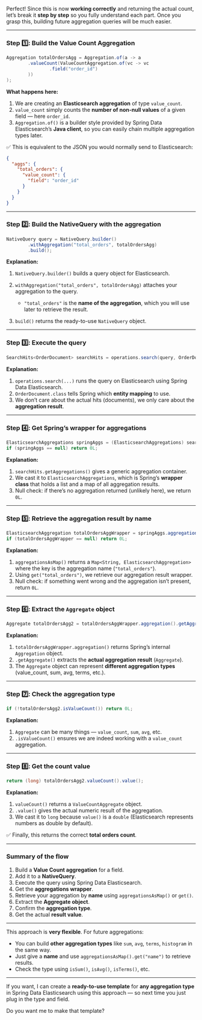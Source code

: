 Perfect! Since this is now **working correctly** and returning the actual count, let’s break it **step by step** so you fully understand each part. Once you grasp this, building future aggregation queries will be much easier.

---

### **Step 1️⃣: Build the Value Count Aggregation**

```java
Aggregation totalOrdersAgg = Aggregation.of(a -> a
        .valueCount(ValueCountAggregation.of(vc -> vc
                .field("order_id")
        ))
);
```

**What happens here:**

1. We are creating an **Elasticsearch aggregation** of type `value_count`.
2. `value_count` simply counts the **number of non-null values** of a given field — here `order_id`.
3. `Aggregation.of()` is a builder style provided by Spring Data Elasticsearch’s **Java client**, so you can easily chain multiple aggregation types later.

✅ This is equivalent to the JSON you would normally send to Elasticsearch:

```json
{
  "aggs": {
    "total_orders": {
      "value_count": {
        "field": "order_id"
      }
    }
  }
}
```

---

### **Step 2️⃣: Build the NativeQuery with the aggregation**

```java
NativeQuery query = NativeQuery.builder()
        .withAggregation("total_orders", totalOrdersAgg)
        .build();
```

**Explanation:**

1. `NativeQuery.builder()` builds a query object for Elasticsearch.
2. `withAggregation("total_orders", totalOrdersAgg)` attaches your aggregation to the query.

    * `"total_orders"` is the **name of the aggregation**, which you will use later to retrieve the result.
3. `build()` returns the ready-to-use `NativeQuery` object.

---

### **Step 3️⃣: Execute the query**

```java
SearchHits<OrderDocument> searchHits = operations.search(query, OrderDocument.class);
```

**Explanation:**

1. `operations.search(...)` runs the query on Elasticsearch using Spring Data Elasticsearch.
2. `OrderDocument.class` tells Spring which **entity mapping** to use.
3. We don’t care about the actual hits (documents), we only care about the **aggregation result**.

---

### **Step 4️⃣: Get Spring’s wrapper for aggregations**

```java
ElasticsearchAggregations springAggs = (ElasticsearchAggregations) searchHits.getAggregations();
if (springAggs == null) return 0L;
```

**Explanation:**

1. `searchHits.getAggregations()` gives a generic aggregation container.
2. We cast it to `ElasticsearchAggregations`, which is Spring’s **wrapper class** that holds a list and a map of all aggregation results.
3. Null check: if there’s no aggregation returned (unlikely here), we return `0L`.

---

### **Step 5️⃣: Retrieve the aggregation result by name**

```java
ElasticsearchAggregation totalOrdersAggWrapper = springAggs.aggregationsAsMap().get("total_orders");
if (totalOrdersAggWrapper == null) return 0L;
```

**Explanation:**

1. `aggregationsAsMap()` returns a `Map<String, ElasticsearchAggregation>` where the key is the aggregation name (`"total_orders"`).
2. Using `get("total_orders")`, we retrieve our aggregation result wrapper.
3. Null check: if something went wrong and the aggregation isn’t present, return `0L`.

---

### **Step 6️⃣: Extract the `Aggregate` object**

```java
Aggregate totalOrdersAgg2 = totalOrdersAggWrapper.aggregation().getAggregate();
```

**Explanation:**

1. `totalOrdersAggWrapper.aggregation()` returns Spring’s internal `Aggregation` object.
2. `.getAggregate()` extracts the **actual aggregation result** (`Aggregate`).
3. The `Aggregate` object can represent **different aggregation types** (value\_count, sum, avg, terms, etc.).

---

### **Step 7️⃣: Check the aggregation type**

```java
if (!totalOrdersAgg2.isValueCount()) return 0L;
```

**Explanation:**

1. `Aggregate` can be many things — `value_count`, `sum`, `avg`, etc.
2. `.isValueCount()` ensures we are indeed working with a `value_count` aggregation.

---

### **Step 8️⃣: Get the count value**

```java
return (long) totalOrdersAgg2.valueCount().value();
```

**Explanation:**

1. `valueCount()` returns a `ValueCountAggregate` object.
2. `.value()` gives the actual numeric result of the aggregation.
3. We cast it to `long` because `value()` is a `double` (Elasticsearch represents numbers as double by default).

✅ Finally, this returns the correct **total orders count**.

---

### **Summary of the flow**

1. Build a **Value Count aggregation** for a field.
2. Add it to a **NativeQuery**.
3. Execute the query using Spring Data Elasticsearch.
4. Get the **aggregations wrapper**.
5. Retrieve your aggregation by **name** using `aggregationsAsMap()` or `get()`.
6. Extract the **Aggregate object**.
7. Confirm the **aggregation type**.
8. Get the actual **result value**.

---

This approach is **very flexible**. For future aggregations:

* You can build **other aggregation types** like `sum`, `avg`, `terms`, `histogram` in the same way.
* Just give a **name** and use `aggregationsAsMap().get("name")` to retrieve results.
* Check the type using `isSum()`, `isAvg()`, `isTerms()`, etc.

---

If you want, I can create a **ready-to-use template** for **any aggregation type** in Spring Data Elasticsearch using this approach — so next time you just plug in the type and field.

Do you want me to make that template?
